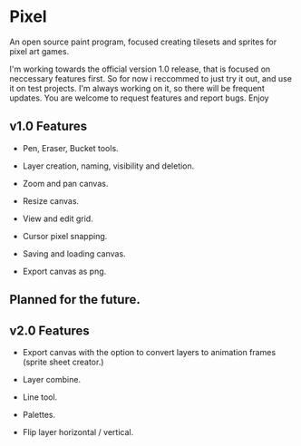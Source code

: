 # Pixel
An open source paint program, focused creating tilesets and sprites for pixel art games.

I'm working towards the official version 1.0 release, that is focused on neccessary 
features first. So for now i reccommed to just try it out, and use it on test
projects. I'm always working on it, so there will be frequent updates. You are
welcome to request features and report bugs. Enjoy

## v1.0 Features

* Pen, Eraser, Bucket tools.

* Layer creation, naming, visibility and deletion.

* Zoom and pan canvas.

* Resize canvas.

* View and edit grid.

* Cursor pixel snapping.

* Saving and loading canvas.
  
* Export canvas as png.

## Planned for the future.

## v2.0 Features

* Export canvas with the option to convert layers to animation frames (sprite sheet creator.)

* Layer combine.

* Line tool.

* Palettes.

* Flip layer horizontal / vertical.
